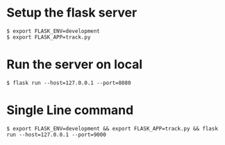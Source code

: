 # Setup the flask server
```
$ export FLASK_ENV=development
$ export FLASK_APP=track.py
```

# Run the server on local
```
$ flask run --host=127.0.0.1 --port=8080
```

# Single Line command
```
$ export FLASK_ENV=development && export FLASK_APP=track.py && flask run --host=127.0.0.1 --port=9000
```

